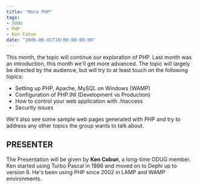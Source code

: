 ```yaml
---
title: "More PHP"
tags:
- 2006
- PHP
- Ken Cobun
date: "2006-06-01T18:00:00-08:00"
---
```


This month, the topic will continue our exploration of PHP. Last month was an introduction, this month we'll get more advanced. The topic will largely be directed by the audience, but will try to at least touch on the following topics:

- Setting up PHP, Apache, MySQL on Windows (WAMP)
- Configuration of PHP.INI (Development vs Production)
- How to control your web application with .htaccess
- Security issues

We'll also see some sample web pages generated with PHP and try to address any other topics the group wants to talk about.

## PRESENTER ##

The Presentation will be given by **Ken Cobun**, a long-time ODUG member. Ken started using Turbo Pascal in 1986 and moved on to Dephi up to version 6.  He's been using PHP since 2002 in LAMP and WAMP environments.
